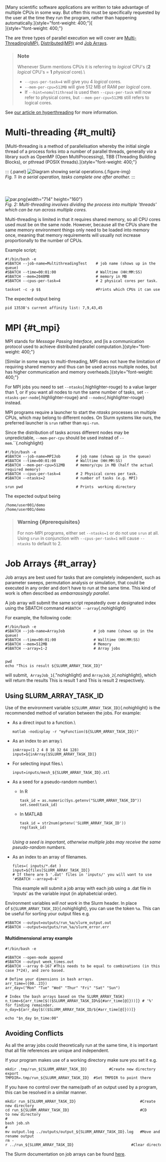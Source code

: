 [Many scientific software applications are written to take advantage of
multiple CPUs in some way. But often this must be specifically requested
by the user at the time they run the program, rather than happening
automatically.]{style="font-weight: 400;"}[\
]{style="font-weight: 400;"}

The are three types of parallel execution we will cover
are [Multi-Threading(oMP)](#t_multi),
[Distributed(MPI)](#t_mpi) and [Job Arrays](#t_array).

> ### Note
>
> Whenever Slurm mentions CPUs it is referring to *logical* CPU\'s
> (**2** *logical* CPU\'s = **1** *physical* core).\
>
> -   `--cpus-per-task=4` will give you 4 *logical* cores.
> -   `--mem-per-cpu=512MB` will give 512 MB of RAM per *logical* core.
> -   If `--hint=nomultithread` is used then `--cpus-per-task` will now
>     refer to physical cores, but `--mem-per-cpu=512MB` still refers to
>     logical cores.

See [our article on
hyperthreading](https://support.nesi.org.nz/hc/en-gb/articles/360000568236)
for more information.

Multi-threading {#t_multi}
===============

[Multi-threading is a method of parallelisation whereby the initial
single thread of a process forks into a number of parallel threads,
generally *via* a library such as OpenMP (Open MultiProcessing), TBB
(Threading Building Blocks), or pthread (POSIX
threads).]{style="font-weight: 400;"}

::: {.panel}
![Diagram showing serial
operations.](https://support.nesi.org.nz/hc/article_attachments/360001532455/serial.png){.figure-img}\
*Fig. 1: In a serial operation, tasks complete one after another.*
:::

####  

![par.png](https://support.nesi.org.nz/hc/article_attachments/360001532435/par.png){width="714"
height="160"}*\
Fig. 2: Multi-threading involves dividing the process into multiple
\'threads\' which can be run across multiple cores.*

Multi-threading is limited in that it requires shared memory, so all
CPU cores used must be on the same node. However, because all the CPUs
share the same memory environment things only need to be loaded into
memory once, meaning that memory requirements will usually not increase
proportionally to the number of CPUs.

Example script;

    #!/bin/bash -e
    #SBATCH --job-name=MultithreadingTest    # job name (shows up in the queue)
    #SBATCH --time=00:01:00                  # Walltime (HH:MM:SS)
    #SBATCH --mem=2048MB                     # memory in MB 
    #SBATCH --cpus-per-task=4                # 2 physical cores per task.

    taskset -c -p $$                         #Prints which CPUs it can use

The expected output being

    pid 13538's current affinity list: 7,9,43,45

MPI {#t_mpi}
===

MPI stands for *Message Passing Interface*, and [is a communication
protocol used to achieve distributed parallel
computation.]{style="font-weight: 400;"}

[Similar in some ways to multi-threading, MPI does not have the
limitation of requiring shared memory and thus can be used across
multiple nodes, but has higher communication and memory
overheads.]{style="font-weight: 400;"}

For MPI jobs you need to set `--ntasks`{.highlighter-rouge} to a value
larger than 1, or if you want all nodes to run the same number of tasks,
set `--ntasks-per-node`{.highlighter-rouge} and
`--nodes`{.highlighter-rouge} instead.

MPI programs require a launcher to start the *ntasks* processes on
multiple CPUs, which may belong to different nodes. On Slurm systems
like ours, the preferred launcher is `srun` rather than `mpi-run`.

Since the distribution of tasks across different nodes may be
unpredictable, `--mem-per-cpu` should be used instead
of `--mem`.``{.nohighlight}

    #!/bin/bash -e
    #SBATCH --job-name=MPIJob       # job name (shows up in the queue)
    #SBATCH --time=00:01:00         # Walltime (HH:MM:SS)
    #SBATCH --mem-per-cpu=512MB     # memory/cpu in MB (half the actual required memory)
    #SBATCH --cpus-per-task=4       # 2 Physical cores per task.
    #SBATCH --ntasks=2              # number of tasks (e.g. MPI)

    srun pwd                        # Prints  working directory

The expected output being

    /home/user001/demo
    /home/user001/demo

> ### Warning {#prerequisites}
>
> For non-MPI programs, either set `--ntasks=1` or do not use `srun` at
> all. Using `srun` in conjunction with `--cpus-per-task=1` will
> cause `--ntasks` to default to 2.

Job Arrays {#t_array}
==========

Job arrays are best used for tasks that are completely independent, such
as parameter sweeps, permutation analysis or simulation, that could be
executed in any order and don\'t have to run at the same time. This kind
of work is often described as *embarrassingly parallel*.

A job array will submit the same script repeatedly over a designated
index using the SBATCH command `#SBATCH --array`{.nohighlight}

For example, the following code:

    #!/bin/bash -e
    #SBATCH --job-name=ArrayJob             # job name (shows up in the queue)
    #SBATCH --time=00:01:00                 # Walltime (HH:MM:SS)
    #SBATCH --mem=512MB                     # Memory
    #SBATCH --array=1-2                     # Array jobs


    pwd
    echo "This is result ${SLURM_ARRAY_TASK_ID}"

will submit,  `ArrayJob_1`{."nohighlight} and
`ArrayJob_2`{.nohighlight}, which will return the results This is result
1 and This is result 2 respectively.

Using SLURM\_ARRAY\_TASK\_ID
----------------------------

Use of the environment variable `${SLURM_ARRAY_TASK_ID}`{.nohighlight}
is the recommended method of variation between the jobs. For example:

-   As a direct input to a function.\

        matlab -nodisplay -r "myFunction(${SLURM_ARRAY_TASK_ID})"

-   As an index to an array.\

        inArray=(1 2 4 8 16 32 64 128)
        input=${inArray[$SLURM_ARRAY_TASK_ID]}

-   For selecting input files.\

        input=inputs/mesh_${SLURM_ARRAY_TASK_ID}.stl

-   As a seed for a pseudo-random number.\
    -   In R

        ``` {dir="ltr"}
        task_id = as.numeric(Sys.getenv("SLURM_ARRAY_TASK_ID"))
        set.seed(task_id)
        ```

    -   In MATLAB

        ``` {dir="ltr"}
        task_id = str2num(getenv('SLURM_ARRAY_TASK_ID'))
        rng(task_id)
        ```

    *\
    Using a seed is important, otherwise multiple jobs may receive the
    same pseudo-random numbers.*
-   As an index to an array of filenames. 

        files=( inputs/*.dat )
        input=${files[SLURM_ARRAY_TASK_ID]}
        # If there are 5 '.dat' files in 'inputs/' you will want to use '#SBATCH --array=0-4' 

    This example will submit a job array with each job using a .dat file
    in \'inputs\' as the variable input (in alphabetcial order).

Environment variables *will not work* in the Slurm header. In place
of `${SLURM_ARRAY_TASK_ID}`{.nohighlight}, you can use the token `%a`.
This can be useful for sorting your output files e.g.

    #SBATCH --output=outputs/run_%a/slurm_output.out
    #SBATCH --output=outputs/run_%a/slurm_error.err

#### Multidimensional array example

    #!/bin/bash -e

    #SBATCH --open-mode append
    #SBATCH --output week_times.out
    #SBATCH --array 0-167 #This needs to be equal to combinations (in this case 7*24), and zero based.

    # Define your dimensions in bash arrays.
    arr_time=({00..23})
    arr_day=("Mon" "Tue" "Wed" "Thur" "Fri" "Sat" "Sun") 

    # Index the bash arrays based on the SLURM_ARRAY_TASK)
    n_time=${arr_time[$(($SLURM_ARRAY_TASK_ID%${#arr_time[@]}))]} # '%' for finding remainder.
    n_day=${arr_day[$(($SLURM_ARRAY_TASK_ID/${#arr_time[@]}))]}

    echo "$n_day $n_time:00"

Avoiding Conflicts
------------------

As all the array jobs could theoretically run at the same time, it is
important that all file references are unique and independent.

If your program makes use of a working directory make sure you set it
e.g.

    mkdir .tmp/run_${SLURM_ARRAY_TASK_ID}          #Create new directory
    export TMPDIR=.tmp/run_${SLURM_ARRAY_TASK_ID}  #Set TMPDIR to point there

If you have no control over the name/path of an output used by a
program, this can be resolved in a similar manner.

    mkdir run_${SLURM_ARRAY_TASK_ID}                             #Create new directory
    cd run_${SLURM_ARRAY_TASK_ID}                                #CD to new directory
    #
    bash job.sh
    #
    mv output.log ../outputs/output_${SLURM_ARRAY_TASK_ID}.log   #Move and rename output
    rm -r ../run_${SLURM_ARRAY_TASK_ID}                          #Clear directory

The Slurm documentation on job arrays can be
found [here](https://slurm.schedmd.com/job_array.html).

 
